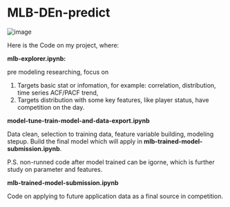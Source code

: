 # MLB-DEn-predict


![image](https://user-images.githubusercontent.com/74084724/134948391-941cf203-7c1b-4555-a59c-40623e951f04.png)


Here is the Code on my project, where:

**mlb-explorer.ipynb:**

pre modeling researching, focus on 
1) Targets basic stat or infomation, for example: correlation, distribution, time series ACF/PACF trend,
2) Targets distribution with some key features, like player status, have competition on the day.

**model-tune-train-model-and-data-export.ipynb**

Data clean, selection to training data, feature variable building, modeling stepup.
Build the final model which will apply in **mlb-trained-model-submission.ipynb**.

P.S. non-runned code after model trained can be igorne, which is further study on parameter and features.

**mlb-trained-model-submission.ipynb**

Code on applying to future application data as a final source in competition.
